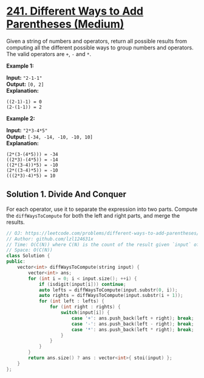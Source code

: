 # [241. Different Ways to Add Parentheses (Medium)](https://leetcode.com/problems/different-ways-to-add-parentheses/)

Given a string of numbers and operators, return all possible results from computing all the different possible ways to group numbers and operators. The valid operators are `+`, `-` and `*`.

**Example 1:**

**Input:** `"2-1-1"`  
**Output:** `[0, 2]`  
**Explanation:**
```
((2-1)-1) = 0 
(2-(1-1)) = 2
```

**Example 2:**

**Input:** `"2*3-4*5"`  
**Output:** `[-34, -14, -10, -10, 10]`  
**Explanation:**
```
(2*(3-(4*5))) = -34 
((2*3)-(4*5)) = -14 
((2*(3-4))*5) = -10 
(2*((3-4)*5)) = -10 
(((2*3)-4)*5) = 10
```

## Solution 1. Divide And Conquer

For each operator, use it to separate the expression into two parts. Compute the `diffWaysToCompute` for both the left and right parts, and merge the results.

```cpp
// OJ: https://leetcode.com/problems/different-ways-to-add-parentheses/
// Author: github.com/lzl124631x
// Time: O(C(N)) where C(N) is the count of the result given `input` of length N
// Space: O(C(N))
class Solution {
public:
    vector<int> diffWaysToCompute(string input) {
        vector<int> ans;
        for (int i = 0; i < input.size(); ++i) {
            if (isdigit(input[i])) continue;
            auto lefts = diffWaysToCompute(input.substr(0, i));
            auto rights = diffWaysToCompute(input.substr(i + 1));
            for (int left : lefts) {
                for (int right : rights) {
                    switch(input[i]) {
                        case '+': ans.push_back(left + right); break;
                        case '-': ans.push_back(left - right); break;
                        case '*': ans.push_back(left * right); break;
                    }
                }
            }
        }
        return ans.size() ? ans : vector<int>{ stoi(input) };
    }
};
```